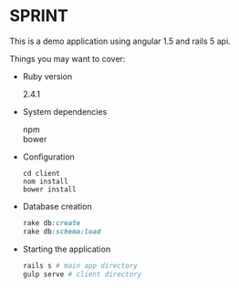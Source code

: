 # SPRINT

This is a demo application using angular 1.5 and rails 5 api.

Things you may want to cover:

* Ruby version 
  
    2.4.1
* System dependencies
  
    npm  
    bower  

* Configuration  
    ```
    cd client
    nom install
    bower install
    ```
* Database creation  
    ```ruby
    rake db:create  
    rake db:schema:load
    ```  
  

* Starting the application
    ```ruby
    rails s # main app directory
    gulp serve # client directory
    ```
